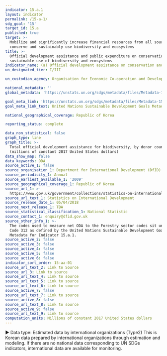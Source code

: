 ```yaml
---
indicator: 15.a.1
layout: indicator
permalink: /15-a-1/
sdg_goal: '15'
target_id: 15.a
published: true
target: >-
  Mobilize and significantly increase financial resources from all sources to
  conserve and sustainably use biodiversity and ecosystems
title: >-
  Official development assistance and public expenditure on conservation and
  sustainable use of biodiversity and ecosystems
indicator_name: (a) Official development assistance on conservation and sustainable use of biodiversity, and (b) revenue generated and finance mobilized from biodiversity-relevant economic instruments
un_designated_tier: I/III

un_custodian_agency: Organisation for Economic Co-operation and Development (OECD)

national_metadata: ''
global_metadata: 'https://unstats.un.org/sdgs/metadata/files/Metadata-15-0a-01.pdf'

goal_meta_link: 'https://unstats.un.org/sdgs/metadata/files/Metadata-15-0a-01.pdf'
goal_meta_link_text: United Nations Sustainable Development Goals Metadata (PDF 4.0 MB)

national_geographical_coverage: Republic of Korea

reporting_status: complete

data_non_statistical: false
graph_type: line
graph_title: >-
  Total official development assistance for biodiversity, by donor countries
  (millions of constant 2017 United States dollars)
data_show_map: false
data_keywords: ODA
source_active_1: false
source_organisation_1: Department for International Development (DfID)
source_periodicity_1: Annual
source_earliest_available_1: '2009'
source_geographical_coverage_1: Republic of Korea
source_url_1: >-
  https://www.gov.uk/government/collections/statistics-on-international-development
source_url_text_1: Statistics on International Development
source_release_date_1: 05/04/2018
source_next_release_1: TBA
source_statistical_classification_1: National Statistic
source_contact_1: enquiry@dfid.gov.uk
source_other_info_1: >-
  The codes used to measure net ODA to the Forestry sector codes sit under DAC 5
  Code 312 as defined by the United Nations Sustainable Development Goal
  Metadata for Indicator 15.a.1.
source_active_2: false
source_active_3: false
source_active_4: false
source_active_5: false
source_active_6: false
indicator_sort_order: 15-aa-01
source_url_text_2: Link to Source
source_url_3: Link to source
source_url_text_4: Link to source
source_url_text_5: Link to source
source_url_text_6: Link to source
source_active_7: false
source_url_text_7: Link to source
source_active_8: false
source_url_text_8: Link to source
source_active_9: false
source_url_text_9: Link to source
computation_units: Millions of constant 2017 United States dollars
---
```

▶ Data type: Estimated data by international organizations (Type2) This is Korean data prepared by international organizations through estimation and modeling. If there are no national data corresponding to UN SDGs indicators, international data are available for monitoring.
